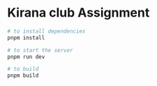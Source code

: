 # Kirana club Assignment

```bash
# to install dependencies
pnpm install

# to start the server
pnpm run dev 

# to build 
pnpm build
```
